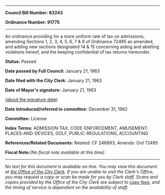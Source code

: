 

********

**Council Bill Number: 83243**
   
**Ordinance Number: 91775**
********

 An ordinance providing for a more uniform rate of tax on admissions; amending Sections 1, 2, 3, 4, 5, 6, 7 & 9 of Ordinance 72495 as amended, and adding new sections designated 14 & 15 concerning aiding and abetting violations hereof, and the keeping confidential of tax returns hereunder.

**Status:** Passed
   
**Date passed by Full Council:** January 21, 1963
   
**Date filed with the City Clerk:** January 21, 1963
   
**Date of Mayor's signature:** January 21, 1963
   
[(about the signature date)](/~public/approvaldate.htm)
   
   
   
**Date introduced/referred to committee:** December 31, 1962
   
**Committee:** License
   
   
**Index Terms:** ADMISSION-TAX, CODE-ENFORCEMENT, AMUSEMENT-PLACES-AND-DEVICES, GOLF, PUBLIC-REGULATIONS, ACCOUNTING

**References/Related Documents:** Related: CF 246893; Amends: Ord 72495

**Fiscal Note:**_(No fiscal note available at this time)_
********

_No text for this document is available on-line. You may view this document at [the Office of the City Clerk](http://www.seattle.gov/leg/clerk/contactUs.htm). If you are unable to visit the Clerk's Office, you may request a copy or scan be made for you by Clerk staff. Scans and copies provided by the Office of the City Clerk are subject to [copy fees](http://clerk.seattle.gov/~public/clerkfees.htm), and the timing of service is dependent on the availability of staff._

